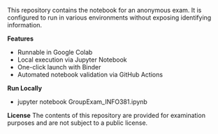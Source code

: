 This repository contains the notebook for an anonymous exam. It is configured to run in various environments without exposing identifying information.

**Features**
- Runnable in Google Colab
- Local execution via Jupyter Notebook
- One-click launch with Binder
- Automated notebook validation via GitHub Actions

**Run Locally**
- jupyter notebook GroupExam_INFO381.ipynb

**License**
The contents of this repository are provided for examination purposes and are not subject to a public license.
